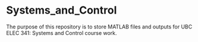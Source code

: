 # Systems_and_Control

The purpose of this repository is to store MATLAB files and outputs for UBC ELEC 341: Systems and Control course work.
